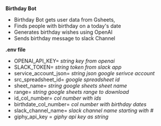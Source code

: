 **Birthday Bot**
- Birthday Bot gets user data from  Gsheets,
- Finds people with birthday on a today's date
- Generates birthday wishes using OpenAI
- Sends birthday message to slack Channel

**.env file**
- OPENAI_API_KEY= *string key from openai*
- SLACK_TOKEN= *string token from slack app*
- service_account_json= *string json google serivce account*
- src_spreadsheet_id= *google spreadsheet id*
- sheet_name= *string google sheets sheet name*
- range= *string google sheets range to download*
- id_col_number= *col number with ids*
- birthdate_col_number= *col number with birthday dates*
- slack_channel_name= *slack channel name starting with #*
- giphy_api_key = *giphy api key as string*